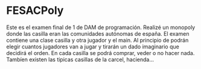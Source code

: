 # FESACPoly
Este es el examen final de 1 de DAM de programación.
Realizé un monopoly donde las casilla eran las comunidades autónomas de españa.
El examen contiene una clase casilla y otra jugador y el main. Al principio de podrán elegir cuantos jugadores van a jugar y tirarán un dado imaginario que decidirá el orden.
En cada casilla se podrá comprar, veder o no hacer nada. Tambíen existen las tipicas casillas de la carcel, hacienda...
